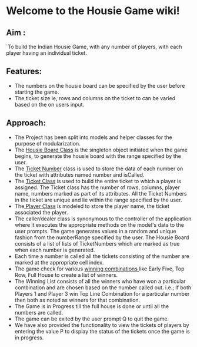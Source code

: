 # Welcome to the Housie Game wiki!
## Aim :
 `To build the Indian Housie Game, with any number of players, with each player having an individual ticket. 
## Features: 
* The numbers on the housie board can be specified by the user before starting the game.
* The ticket size ie, rows and columns on the ticket to can be varied based on the on users input. 

## Approach:
* The Project has been split into models and helper classes for the purpose of modularization. 
* The [Housie Board Class](https://github.com/aditipothuganti/housie_boardGame/blob/master/src/main/java/com/ss/boardgame/housie/model/HousieBoard.java) is the singleton object initiated when the game begins, to generate the housie board with the range specified by the user.
* The [Ticket Number](https://github.com/aditipothuganti/housie_boardGame/blob/master/src/main/java/com/ss/boardgame/housie/model/TicketNumber.java) class is used to store the data of each number on the ticket with attributes named number and isCalled. 
* The [Ticket Class](https://github.com/aditipothuganti/housie_boardGame/blob/master/src/main/java/com/ss/boardgame/housie/model/Ticket.java) is used to build the entire ticket to which a player is assigned. The Ticket class has the number of rows, columns, player name, numbers marked as part of its attributes. All the Ticket Numbers in the ticket are unique and lie within the range specified by the user. 
* The[ Player Class](https://github.com/aditipothuganti/housie_boardGame/blob/master/src/main/java/com/ss/boardgame/housie/model/Player.java) is modeled to store the player name, the ticket associated the player.  
*  The caller/dealer class is synonymous to the controller of the application where it executes the appropriate methods on the model's data to the user prompts. The game generates values in a random and unique fashion from the numberRange specified by the user. The Housie Board consists of a list of lists of TicketNumbers which are marked as true when each number is generated.
* Each time a number is called all the tickets consisting of the number are marked at the appropriate cell index. 
* The game check for various [ winning combinations ](https://github.com/aditipothuganti/housie_boardGame/blob/master/src/main/java/com/ss/boardgame/housie/constants/WinningCombinations.java) like Early Five, Top Row, Full House to create a list of winners. 
* The Winning List consists of all the winners who have won a particular combination and are chosen based on the number called out. i.e.; If both Players 1 and Player 3 win Top Line Combination for a particular number then both as noted as winners for that combination. 
* The Game is in Progress till the full house is done or until all the numbers are called.  
* The game can be exited by the user prompt Q to quit the game.
* We have also provided the functionality to view the tickets of players by entering the value P to display the status of the tickets once the game is in progress.

 
